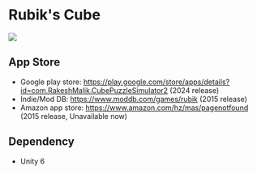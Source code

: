 # Rubik's Cube #

<img src="https://media.moddb.com/cache/images/games/1/41/40588/thumb_620x2000/20160107101809.jpg"/>

## App Store ##

- Google play store: https://play.google.com/store/apps/details?id=com.RakeshMalik.CubePuzzleSimulator2 (2024 release)
- Indie/Mod DB: https://www.moddb.com/games/rubik (2015 release)
- Amazon app store: https://www.amazon.com/hz/mas/pagenotfound (2015 release, Unavailable now)

## Dependency ##
- Unity 6
